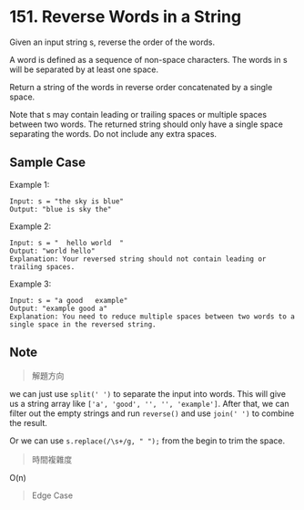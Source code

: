 # 151. Reverse Words in a String

Given an input string s, reverse the order of the words.

A word is defined as a sequence of non-space characters. The words in s will be separated by at least one space.

Return a string of the words in reverse order concatenated by a single space.

Note that s may contain leading or trailing spaces or multiple spaces between two words. The returned string should only have a single space separating the words. Do not include any extra spaces.

## Sample Case

Example 1:

```plaintext
Input: s = "the sky is blue"
Output: "blue is sky the"
```

Example 2:

```plaintext
Input: s = "  hello world  "
Output: "world hello"
Explanation: Your reversed string should not contain leading or trailing spaces.
```

Example 3:

```plaintext
Input: s = "a good   example"
Output: "example good a"
Explanation: You need to reduce multiple spaces between two words to a single space in the reversed string.
```

## Note

> 解題方向

we can just use `split(' ')` to separate the input into words. This will give us a string array like `['a', 'good', '', '', 'example']`. After that, we can filter out the empty strings and run `reverse()` and use `join(' ')` to combine the result.

Or we can use `s.replace(/\s+/g, " ");` from the begin to trim the space.

> 時間複雜度

O(n)

> Edge Case
